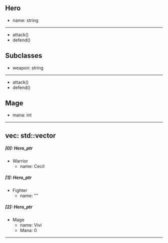 Hero
-----------
- name: string
-----------
+ attack()
+ defend()

Subclasses
-----------
- weapon: string
-----------
+ attack()
+ defend()

Mage
-----------
- mana: int
-----------


vec: std::vector
----------------------
##### [0]: Hero_ptr       
+ Warrior 
  - name: Cecil   



##### [1]: Hero_ptr       
+ Fighter
  - name: ""
  
##### [2]: Hero_ptr       
+ Mage 
  - name: Vivi
  - Mana: 0

----------------------



